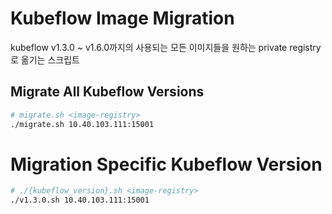 # Kubeflow Image Migration
kubeflow v1.3.0 ~ v1.6.0까지의 사용되는 모든 이미지들을 원하는 private registry로 옮기는 스크립트
## Migrate All Kubeflow Versions
```bash
# migrate.sh <image-registry>
./migrate.sh 10.40.103.111:15001
```

# Migration Specific Kubeflow Version
```bash
# ./{kubeflow_version}.sh <image-registry>
./v1.3.0.sh 10.40.103.111:15001
```
